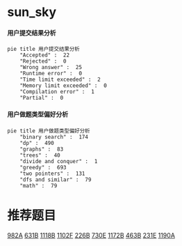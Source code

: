 # sun_sky

<!-- tabs:start -->



#### **用户提交结果分析**

```mermaid
pie title 用户提交结果分析
    "Accepted" :  22
    "Rejected" :  0
    "Wrong answer" :  25
    "Runtime error" :  0
    "Time limit exceeded" :  2
    "Memory limit exceeded" :  0
    "Compilation error" :  1
    "Partial" :  0
```

#### **用户做题类型偏好分析**

```mermaid
pie title 用户做题类型偏好分析
    "binary search" :  174
    "dp" :  490
    "graphs" :  83
    "trees" :  40
    "divide and conquer" :  1
    "greedy" :  693
    "two pointers" :  131
    "dfs and similar" :  79
    "math" :  79
```



<!-- tabs:end -->
# 推荐题目
[982A](https://codeforces.com/contest/982/problem/A)
[631B](https://codeforces.com/contest/631/problem/B)
[1118B](https://codeforces.com/contest/1118/problem/B)
[1102F](https://codeforces.com/contest/1102/problem/F)
[226B](https://codeforces.com/contest/226/problem/B)
[730E](https://codeforces.com/contest/730/problem/E)
[1172B](https://codeforces.com/contest/1172/problem/B)
[463B](https://codeforces.com/contest/463/problem/B)
[231E](https://codeforces.com/contest/231/problem/E)
[1190A](https://codeforces.com/contest/1190/problem/A)
